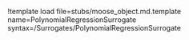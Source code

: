 !template load file=stubs/moose_object.md.template name=PolynomialRegressionSurrogate syntax=/Surrogates/PolynomialRegressionSurrogate